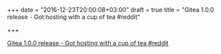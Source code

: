 +++
date = "2016-12-23T20:00:08+03:00"
draft = true
title = "Gitea 1.0.0 release - Got hosting with a cup of tea  #reddit"

+++

<p><a href="https://t.co/Ds7Nbesrl4">Gitea 1.0.0 release - Got hosting with a cup of tea  #reddit</a></p>
